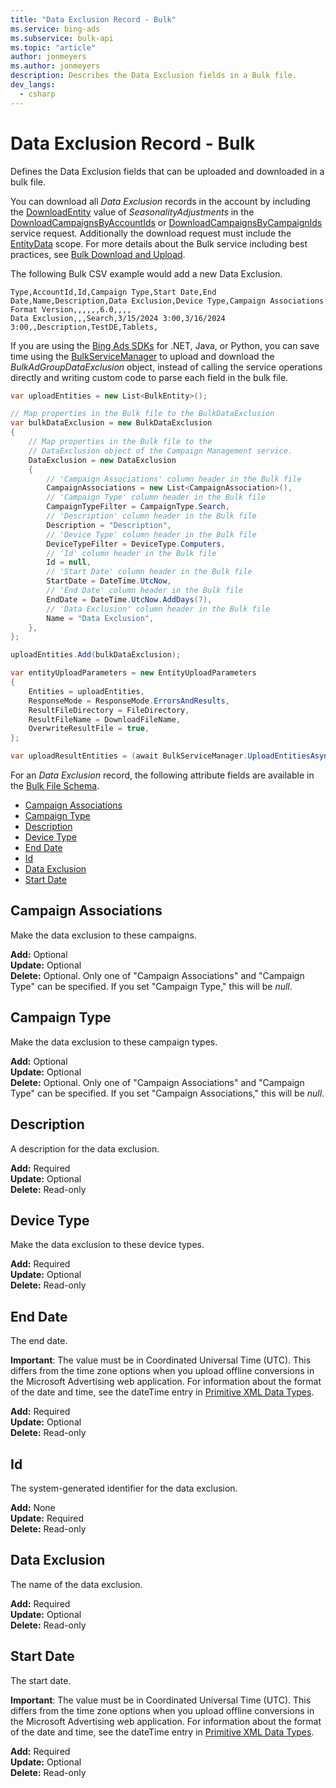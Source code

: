 ```yaml
---
title: "Data Exclusion Record - Bulk"
ms.service: bing-ads
ms.subservice: bulk-api
ms.topic: "article"
author: jonmeyers
ms.author: jonmeyers
description: Describes the Data Exclusion fields in a Bulk file.
dev_langs:
  - csharp
---
```

# Data Exclusion Record - Bulk

Defines the Data Exclusion fields that can be uploaded and downloaded in a bulk file.

You can download all *Data Exclusion* records in the account by including the [DownloadEntity](downloadentity.md) value of *SeasonalityAdjustments* in the [DownloadCampaignsByAccountIds](downloadcampaignsbyaccountids.md) or [DownloadCampaignsByCampaignIds](downloadcampaignsbycampaignids.md) service request. Additionally the download request must include the [EntityData](datascope.md#entitydata) scope. For more details about the Bulk service including best practices, see [Bulk Download and Upload](../guides/bulk-download-upload.md).

The following Bulk CSV example would add a new Data Exclusion.

```csv
Type,AccountId,Id,Campaign Type,Start Date,End Date,Name,Description,Data Exclusion,Device Type,Campaign Associations
Format Version,,,,,,6.0,,,,
Data Exclusion,,,Search,3/15/2024 3:00,3/16/2024 3:00,,Description,TestDE,Tablets,
```

If you are using the [Bing Ads SDKs](../guides/client-libraries.md) for .NET, Java, or Python, you can save time using the [BulkServiceManager](../guides/sdk-bulk-service-manager.md) to upload and download the *BulkAdGroupDataExclusion* object, instead of calling the service operations directly and writing custom code to parse each field in the bulk file.

```csharp
var uploadEntities = new List<BulkEntity>();

// Map properties in the Bulk file to the BulkDataExclusion
var bulkDataExclusion = new BulkDataExclusion
{
    // Map properties in the Bulk file to the
    // DataExclusion object of the Campaign Management service.
    DataExclusion = new DataExclusion
    {
        // 'Campaign Associations' column header in the Bulk file
        CampaignAssociations = new List<CampaignAssociation>(),
        // 'Campaign Type' column header in the Bulk file
        CampaignTypeFilter = CampaignType.Search,
        // 'Description' column header in the Bulk file
        Description = "Description",
        // 'Device Type' column header in the Bulk file
        DeviceTypeFilter = DeviceType.Computers,
        // 'Id' column header in the Bulk file
        Id = null,
        // 'Start Date' column header in the Bulk file
        StartDate = DateTime.UtcNow,
        // 'End Date' column header in the Bulk file
        EndDate = DateTime.UtcNow.AddDays(7),
        // 'Data Exclusion' column header in the Bulk file
        Name = "Data Exclusion",
    },
};

uploadEntities.Add(bulkDataExclusion);

var entityUploadParameters = new EntityUploadParameters
{
    Entities = uploadEntities,
    ResponseMode = ResponseMode.ErrorsAndResults,
    ResultFileDirectory = FileDirectory,
    ResultFileName = DownloadFileName,
    OverwriteResultFile = true,
};

var uploadResultEntities = (await BulkServiceManager.UploadEntitiesAsync(entityUploadParameters)).ToList();
```

For an *Data Exclusion* record, the following attribute fields are available in the [Bulk File Schema](bulk-file-schema.md).

- [Campaign Associations](#campaignassociations)
- [Campaign Type](#campaigntype)
- [Description](#description)
- [Device Type](#devicetype)
- [End Date](#enddate)
- [Id](#id)
- [Data Exclusion](#dataexclusion)
- [Start Date](#startdate)

## <a name="campaignassociations"></a>Campaign Associations

Make the data exclusion to these campaigns.

**Add:** Optional  
**Update:** Optional  
**Delete:** Optional. Only one of "Campaign Associations" and "Campaign Type" can be specified. If you set "Campaign Type," this will be *null*.  

## <a name="campaigntype"></a>Campaign Type

Make the data exclusion to these campaign types.

**Add:** Optional  
**Update:** Optional  
**Delete:** Optional. Only one of "Campaign Associations" and "Campaign Type" can be specified. If you set "Campaign Associations," this will be *null*.  

## <a name="description"></a>Description

A description for the data exclusion.

**Add:** Required  
**Update:** Optional  
**Delete:** Read-only  

## <a name="devicetype"></a>Device Type

Make the data exclusion to these device types.

**Add:** Required  
**Update:** Optional  
**Delete:** Read-only  

## <a name="enddate"></a>End Date

The end date.

**Important**: The value must be in Coordinated Universal Time (UTC). This differs from the time zone options when you upload offline conversions in the Microsoft Advertising web application. For information about the format of the date and time, see the dateTime entry in [Primitive XML Data Types](https://go.microsoft.com/fwlink/?linkid=859198).

**Add:** Required  
**Update:** Optional  
**Delete:** Read-only  

## <a name="id"></a>Id

The system-generated identifier for the data exclusion.

**Add:** None  
**Update:** Required  
**Delete:** Read-only  

## <a name="dataexclusion"></a>Data Exclusion

The name of the data exclusion.

**Add:** Required  
**Update:** Optional  
**Delete:** Read-only  

## <a name="startdate"></a>Start Date

The start date.

**Important**: The value must be in Coordinated Universal Time (UTC). This differs from the time zone options when you upload offline conversions in the Microsoft Advertising web application. For information about the format of the date and time, see the dateTime entry in [Primitive XML Data Types](https://go.microsoft.com/fwlink/?linkid=859198).

**Add:** Required  
**Update:** Optional  
**Delete:** Read-only  
